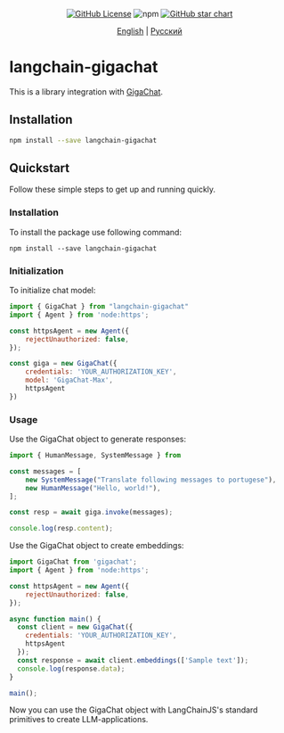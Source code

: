 <div align="center" id="top">

[![GitHub License](https://img.shields.io/github/license/ai-forever/langchain-gigachat?style=flat-square)](https://opensource.org/license/MIT)
![npm](https://img.shields.io/npm/dm/langchain-gigachat)
[![GitHub star chart](https://img.shields.io/github/stars/ai-forever/langchainjs?style=flat-square)](https://www.star-history.com/#ai-forever/langchainjs)

[English](README.md) | [Русский](README-ru_RU.md)

</div>

# langchain-gigachat

This is a library integration with [GigaChat](https://giga.chat/).

## Installation

```bash
npm install --save langchain-gigachat
```

## Quickstart

Follow these simple steps to get up and running quickly.

### Installation

To install the package use following command:

```shell
npm install --save langchain-gigachat
```

### Initialization

To initialize chat model:

```js
import { GigaChat } from "langchain-gigachat"
import { Agent } from 'node:https';

const httpsAgent = new Agent({
    rejectUnauthorized: false,
});

const giga = new GigaChat({
    credentials: 'YOUR_AUTHORIZATION_KEY',
    model: 'GigaChat-Max',
    httpsAgent
})
```

### Usage

Use the GigaChat object to generate responses:

```typescript
import { HumanMessage, SystemMessage } from 

const messages = [
    new SystemMessage("Translate following messages to portugese"),
    new HumanMessage("Hello, world!"),
];

const resp = await giga.invoke(messages);

console.log(resp.content);
```

Use the GigaChat object to create embeddings:

```js
import GigaChat from 'gigachat';
import { Agent } from 'node:https';

const httpsAgent = new Agent({
    rejectUnauthorized: false,
});

async function main() {
  const client = new GigaChat({
    credentials: 'YOUR_AUTHORIZATION_KEY',
    httpsAgent
  });
  const response = await client.embeddings(['Sample text']);
  console.log(response.data);
}

main();
```

Now you can use the GigaChat object with LangChainJS's standard primitives to create LLM-applications.